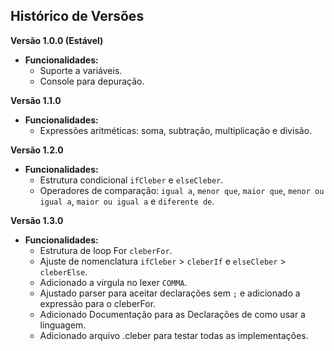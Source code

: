 ## Histórico de Versões

**Versão 1.0.0 (Estável)**

* **Funcionalidades:**
    * Suporte a variáveis.
    * Console para depuração.

**Versão 1.1.0**

* **Funcionalidades:**
    * Expressões aritméticas: soma, subtração, multiplicação e divisão.

**Versão 1.2.0**

* **Funcionalidades:**
    * Estrutura condicional `ifCleber` e `elseCleber`.
    * Operadores de comparação: `igual a`, `menor que`, `maior que`, `menor ou igual a`, `maior ou igual a` e `diferente de`.

**Versão 1.3.0**

* **Funcionalidades:**
    * Estrutura de loop For `cleberFor`.
    * Ajuste de nomenclatura `ifCleber` > `cleberIf` e `elseCleber` > `cleberElse`.
    * Adicionado a virgula no lexer `COMMA`.
    * Ajustado parser para aceitar declarações sem `;` e adicionado a expressão para o cleberFor.
    * Adicionado Documentação para as Declarações de como usar a linguagem.
    * Adicionado arquivo .cleber para testar todas as implementações.